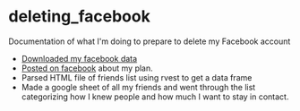 # deleting_facebook
Documentation of what I'm doing to prepare to delete my Facebook account


- [Downloaded my facebook data](https://www.facebook.com/help/1701730696756992/?helpref=hc_fnav)
- [Posted on facebook](LeavingFacebook.txt) about my plan. 
- Parsed HTML file of friends list using rvest to get a data frame
- Made a google sheet of all my friends and went through the list categorizing how I knew people and how much I want to stay in contact. 